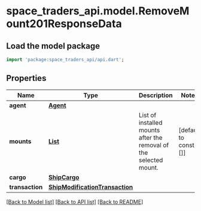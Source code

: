 # space_traders_api.model.RemoveMount201ResponseData

## Load the model package
```dart
import 'package:space_traders_api/api.dart';
```

## Properties
Name | Type | Description | Notes
------------ | ------------- | ------------- | -------------
**agent** | [**Agent**](Agent.md) |  | 
**mounts** | [**List<ShipMount>**](ShipMount.md) | List of installed mounts after the removal of the selected mount. | [default to const []]
**cargo** | [**ShipCargo**](ShipCargo.md) |  | 
**transaction** | [**ShipModificationTransaction**](ShipModificationTransaction.md) |  | 

[[Back to Model list]](../README.md#documentation-for-models) [[Back to API list]](../README.md#documentation-for-api-endpoints) [[Back to README]](../README.md)



